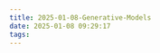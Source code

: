 ```yaml
---
title: 2025-01-08-Generative-Models
date: 2025-01-08 09:29:17
tags:
---
```

<!-- www
## 01-08
### Histogram 
### Kernel Method
Kernel Density Estimation (KDE) 是一种统计方法，用于估计一个随机变量的**连续的**概率密度函数（Probability Density Function, PDF）。

直方图有个问题：

- **它是离散的**：你只能看到固定的时间间隔，比如10:00-11:00，11:00-12:00。
- **它依赖分箱（bin）大小**：不同的分箱方式会影响直方图的形状。

**KDE 就是一种连续的分布估计方法**，它不依赖于分箱，而是用一个 **“平滑的曲线”** 来表示数据的分布。  
你可以把 KDE 想象成：

- 每个数据点都画一个 **小山丘（kernel）**。
- 然后把这些小山丘 **叠加起来**，得到一个连续的曲线，代表数据的分布。

KDE 的公式为：
\(\hat{f}(x) = \frac{1}{n h} \sum_{i=1}^{n} K\left(\frac{x - x_i}{h}\right)\)

**解释每个符号**：

- **\( \hat{f}(x) \)**：估计的概率密度函数。
- **\( n \)**：样本数量。
- **\( h \)**：平滑参数，称为 **带宽（bandwidth）**。它决定了小山丘的“宽度”。
- **\( K \)**：**核函数（Kernel Function）**，决定了小山丘的形状。

核函数是 KDE 的核心。常见的核函数有：

1. **高斯核（Gaussian Kernel）**  
   形状像正态分布的小山丘，最常用的核函数。

   \[
   K(x) = \frac{1}{\sqrt{2\pi}} e^{-\frac{x^2}{2}}
   \]

2. **箱形核（Box Kernel）**  
   每个数据点生成一个“方形的小山丘”，边界清晰，但不平滑。

3. **三角核（Triangle Kernel）**  
   生成一个三角形的小山丘。

带宽（Bandwidth）对 KDE 的影响**

**带宽（h）** 是 KDE 中一个非常重要的参数。它决定了每个小山丘的 **宽度**，从而影响最终曲线的平滑程度。

- **带宽小**：曲线更贴近数据，但容易出现“过拟合”。
- **带宽大**：曲线更平滑，但可能会忽略一些细节。

### Series Methods
Imagine you're trying to approximate a complex function \( f(x) \) by expressing it as a combination of simpler functions (called **basis functions**). This is like saying:

\[ f(x) = \sum_{j=1}^{\infty} \beta_j \phi_j(x) \]

Where:
- \( \phi_j(x) \) are the **basis functions** (like sine, cosine, polynomials, etc.)
- \( \beta_j \) are the **coefficients** that tell us how much of each basis function to use.

---

### 🧩 **Orthogonal Basis**  
The basis functions \( \phi_j \) are said to be **orthogonal** if they satisfy the condition:

\[ \int \phi_j(x) \phi_k(x) dx = 0 \quad \text{for} \quad j \neq k \]

Think of orthogonal basis functions like directions that are at right angles to each other — they don't overlap in their effects.

---

### 📚 **Cosine Basis Example**
The notes give an example of using **cosine functions** as the basis:

\[ \phi_j(x) = \sqrt{2} \cos(2\pi j x) \]

These functions oscillate and can capture periodic patterns in the data.

---

### 📈 **Wavelet Basis**
There's also a reference to **wavelet basis functions**, which are used to capture both **local** and **global** structures in the data.

---

### 🔍 **Key Formula for Density Estimation**  
The board shows that if we are estimating a **density function** \( f \), we can approximate it using the formula:

\[ \hat{f}(x) = \sum_{j=1}^{k} \hat{\beta}_j \phi_j(x) \]

Where:
- \( \hat{\beta}_j = \frac{1}{n} \sum_{i=1}^{n} \phi_j(X_i) \)  
  (This is the estimated coefficient based on sample data \( X_i \).)

---

### 🧠 **Key Idea: Selecting the Right \( k \)**
Choosing the right number of basis functions (\( k \)) is important. If \( k \) is too large, the model will **overfit** (too complicated). If \( k \) is too small, the model will **underfit** (too simple).




## 01-15


## Part 1: Risk Analysis

### Background and Setup

You have \( N \) points \( x_1, x_2, \ldots, x_N \in \mathbb{R}^d \). This means you have \( N \) data samples, each one is a \( d \)-dimensional vector. We assume these points lie in some space \( X \subset \mathbb{R}^d \), which is said to be a **compact set** (meaning it is closed and bounded in the mathematical sense).

### Key Smoothness Assumption

You mentioned an assumption:

\[
D^s p(x) - D^s p(y) \;\le\; L \,\|x - y\|
\]

1. **\( D^s p(x) \)**:  
   - This notation represents a high-order derivative (partial derivative) of a probability density function \(p(x)\).  
   - The superscript \( s \) is a **multi-index**.  
     - For instance, \( s = (s_1, s_2, \dots, s_d) \).  
     - Then \( D^s p(x)\) means we take the \((s_1 + s_2 + \cdots + s_d)\)-th partial derivative of \( p \) with respect to each coordinate appropriately:
       \[
       D^s p(x) \;=\; \frac{\partial^{\,s_1 + s_2 + \cdots + s_d} p(x)}{\partial x_1^{s_1}\,\partial x_2^{s_2}\,\cdots\,\partial x_d^{s_d}}.
       \]

2. **Interpretation of the inequality**:  
   \[
   D^s p(x) - D^s p(y) \;\le\; L\, \|x - y\|.
   \]  
   This says that **the change in the \(s\)-th derivative** between \(x\) and \(y\) is bounded by their distance times some constant \(L\). It suggests that \(p(x)\) is **smooth**—no wild jumps in its high-order derivatives. This is often used in probability density estimation and ensures continuity and differentiability in a controlled way.

3. **Why Compactness Matters**:  
   - If \( X \) is compact, it’s easier to control or bound various integrals and derivatives since \( x \) cannot go off to infinity.  
   - This is important in risk analysis because it helps with bounding error terms and ensuring integrals converge.

> **Reference for multi-index notation**:  
> - [Brilliant.org: Multi-Index Notation](https://brilliant.org/wiki/multi-index-notation/)  
> - [Wikipedia: Multi-index](https://en.wikipedia.org/wiki/Multi-index)  

---

## Part 2: More on \( D^s p(x) \) and Multi-Index Notation

If \( p(x) \) is a function of multiple variables, say \( p(x_1, x_2, \dots, x_d) \), then  
\[
s = (s_1, s_2, \dots, s_d)
\]  
tells us **how many times** we differentiate with respect to each variable \( x_i \).  

For example, if \( s = (2, 1, 0, \dots, 0) \), then  
\[
D^s p(x) \;=\; \frac{\partial^3 p(x)}{\partial x_1^2 \,\partial x_2^1}.
\]

### Intuitive View
- If \(s_1 = 2\), that means “take the second derivative with respect to \(x_1\)”.  
- If \(s_2 = 1\), that means “take the first derivative with respect to \(x_2\)”.  
- We multiply these partial derivatives together in the correct order.

This notation is just a concise way to keep track of all the derivatives in multiple dimensions.

---

## Part 3: Taylor Expansion (Taylor’s Theorem)

A general **Taylor expansion** around a point \( x \) says that if \(f\) is sufficiently smooth, we can write:

\[
f(x + h) 
\;=\;
f(x) \;+\; 
\sum_{k=1}^{m} \frac{1}{k!} \bigl( D^k f(x) \bigr) (h,\dots,h) \;+\; R_m,
\]

where \( R_m \) is the remainder term, and \( D^k f(x) \) is the \(k\)-th derivative of \(f\). In multiple dimensions, we typically see it in terms of partial derivatives:

\[
f(x + h) \;\approx\; 
f(x) 
\;+\; \nabla f(x) \cdot h
\;+\; \frac{1}{2} h^\top \nabla^2 f(x) \, h
\;+\; \dots
\]

This expansion is used **a lot** in analyzing the bias of estimators, numerical methods, and even in bounding differences between function values.

> **Reference for Taylor expansions**:  
> - [Wikipedia: Taylor's theorem](https://en.wikipedia.org/wiki/Taylor%27s_theorem)  
> - [MathWorld: Taylor Series](https://mathworld.wolfram.com/TaylorSeries.html)  

---

## Part 4: Kernel Density Estimation (KDE)

You also mentioned **Kernel Density Estimation**. It’s a method to estimate an unknown probability density function \( f(x) \) from data. The estimator looks like:

\[
\hat{f}(x) \;=\; \frac{1}{N h} \;\sum_{i=1}^{N} K\Bigl(\frac{x - X_i}{h}\Bigr),
\]

where
- \(K\) is a **kernel function** (often something like a Gaussian, Epanechnikov, etc.),  
- \(h\) is the **bandwidth** (a smoothing parameter).

### 4.1 Kernel Function Properties

A kernel \(K\) often satisfies:

1. \(\int K(u)\,du = 1\).  
2. \(\int u\,K(u)\,du = 0\). (Centered around 0)  
3. \(\int u^r K(u)\,du = 0\) for odd \(r\) if it’s symmetric, etc.

An example of a kernel is the **Epanechnikov kernel**:

\[
G(x) \;=\; \frac{3}{4}\,\bigl(1 - x^2\bigr) \, 1(\lvert x \rvert \le 1),
\]

where \(1(\lvert x \rvert \le 1)\) is the indicator function that is 1 if \(\lvert x \rvert \le 1\) and 0 otherwise. 

> **Reference for Kernel Density Estimation**:  
> - [“Kernel Density Estimation Explained” on Towards Data Science](https://towardsdatascience.com/kernel-density-estimation-explained-52045f84c726)  
> - [A Comprehensive Guide to KDE on Analytics Vidhya](https://www.analyticsvidhya.com/blog/2018/06/comprehensive-guide-kernel-density-estimation/)  

---

### 4.2 Bias of the KDE

The **bias** of an estimator \(\hat{f}(x)\) is:

\[
\text{Bias}(\hat{f}(x)) \;=\; 
E[\hat{f}(x)] \;-\; f(x).
\]

For KDE, we often find that:

\[
E[\hat{f}(x)]
\;=\; 
\int K\!\Bigl(\frac{x - t}{h}\Bigr) p(t)\, \frac{dt}{h}.
\]

By doing a change of variable and performing a Taylor expansion of \(p(\cdot)\), we eventually get:

\[
E[\hat{f}(x)]
\;=\; 
p(x) 
\;+\; 
\frac{h^2}{2}\,\mu_2(K)\,p''(x) 
\;+\; 
O(h^4),
\]

where \(\mu_2(K)\) is the second moment of the kernel. So the **leading term** of the bias is:

\[
\text{Bias}(\hat{f}(x))
\;=\;
\frac{h^2}{2}\,\mu_2(K)\,p''(x)
\;+\;
O(h^4).
\]

This tells us that the bias grows (roughly) like \(h^2\). If \(h\) is too big, the bias is large (over-smoothing), but if \(h\) is too small, you get high variance (under-smoothing). That’s why **bandwidth selection** is super important.

> **Reference for bias-variance in KDE**:  
> - [Lecture notes on Kernel Density Estimation (CMU)](https://www.stat.cmu.edu/~cshalizi/402/lectures/08-kernel-density/kde.pdf)  


## 02-28
Cold Diffusion


## 03-10
突然觉得自己悟了？？
How others put them together
https://www.youtube.com/watch?v=B-d_3xX6ss4
根据song yang的论文的时间线。
1; sliced score model (定义了score based model)
(https://proceedings.mlr.press/v115/song20a/song20a.pdf)

2; annealed Langevin Dynamics
(https://papers.neurips.cc/paper_files/paper/2019/hash/3001ef257407d5a371a96dcd947c7d93-Abstract.html)
langevin mcmc sample; https://zhuanlan.zhihu.com/p/797467112
the whole thing; https://yang-song.net/blog/2021/score/

3; Score-based GM through SED (Song et al. ICLR 2021)
(https://arxiv.org/pdf/2011.13456)
SED 视角统一； 
smld (ve) 和 ddpm (vp)
sed和of-ode有一些对应关系

4; EDM 
（https://proceedings.neurips.cc/paper_files/paper/2022/file/a98846e9d9cc01cfb87eb694d946ce6b-Paper-Conference.pdf）
pf-ode视角统一了diffusion 模型

5; CM
用了edm

6; 







 -->

